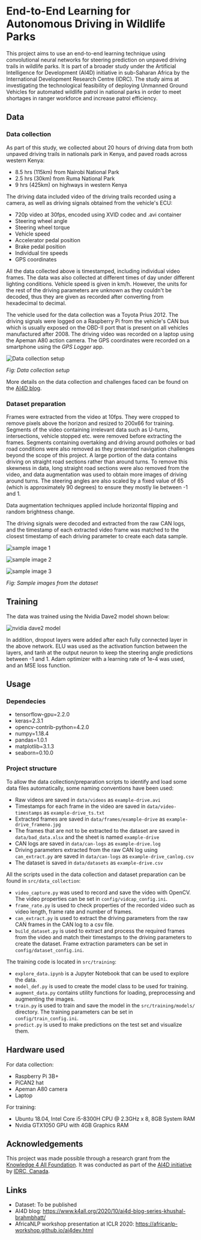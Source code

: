 # End-to-End Learning for Autonomous Driving in Wildlife Parks
This project aims to use an end-to-end learning technique using convolutional neural networks for steering prediction on
unpaved driving trails in wildlife parks. It is part of a broader study under the Artificial Intelligence for 
Development (AI4D) initiative in sub-Saharan Africa by the International Development Research Centre (IDRC). The study
aims at investigating the technological feasibility of deploying Unmanned Ground Vehicles for automated wildlife patrol
in national parks in order to meet shortages in ranger workforce and increase patrol efficiency.

## Data
### Data collection
As part of this study, we collected about 20 hours of driving data from both unpaved driving trails in nationals park in
Kenya, and paved roads across western Kenya:
* 8.5 hrs (115km) from Nairobi National Park
* 2.5 hrs (30km) from Ruma National Park
* 9 hrs (425km) on highways in western Kenya

The driving data included video of the driving trails recorded using a camera, as well as driving signals obtained
from the vehicle's ECU:
* 720p video at 30fps, encoded using XVID codec and .avi container
* Steering wheel angle
* Steering wheel torque
* Vehicle speed
* Accelerator pedal position
* Brake pedal position
* Individual tire speeds
* GPS coordinates

All the data collected above is timestamped, including individual video frames. The data was also collected at different
times of day under different lighting conditions. Vehicle speed is given in km/h. However, the units for the rest of the
driving parameters are unknown as they couldn't be decoded, thus they are given as recorded after converting from
hexadecimal to decimal.

The vehicle used for the data collection was a Toyota Prius 2012. The driving signals were logged on a Raspberry Pi
from the vehicle's CAN bus which is usually exposed on the OBD-II port that is present on all vehicles manufactured
after 2008. The driving video was recorded on a laptop using the Apeman A80 action camera. The GPS coordinates
were recorded on a smartphone using the *GPS Logger* app.

![Data collection setup](images/data-collection-setup.png?raw=true)

*Fig: Data collection setup*

More details on the data collection and challenges faced can be found on the [AI4D blog](https://ai4d.ai/autonomous-driving/).

### Dataset preparation
Frames were extracted from the video at 10fps. They were cropped to remove pixels above the horizon and resized to
200x66 for training. Segments of the video containing irrelevant data such as U-turns, intersections, vehicle stopped 
etc. were removed before extracting the frames. Segments containing overtaking and driving around potholes or bad road 
conditions were also removed as they presented navigation challenges beyond the scope of this project. A large portion 
of the data contains driving on straight road sections rather than around turns. To remove this skewness in data, long 
straight road sections were also removed from the video, and data augmentation was used to obtain more images of driving
around turns. The steering angles are also scaled by a fixed value of 65 (which is approximately 90 degrees) to ensure
they mostly lie between -1 and 1.

Data augmentation techniques applied include horizontal flipping and random brightness change.

The driving signals were decoded and extracted from the raw CAN logs, and the timestamp of each extracted video frame 
was matched to the closest timestamp of each driving parameter to create each data sample.

![sample image 1](images/sampleimg1.png?raw=true)

![sample image 2](images/sampleimg2.png?raw=true)

![sample image 3](images/sampleimg3.png?raw=true)

*Fig: Sample images from the dataset*

## Training
The data was trained using the Nvidia Dave2 model shown below:

![nvidia dave2 model](images/dave2.png)

In addition, dropout layers were added after each fully connected layer in the above network. ELU was used as the 
activation function between the layers, and tanh at the output neuron to keep the steering angle predictions between
-1 and 1. Adam optimizer with a learning rate of 1e-4 was used, and an MSE loss function.

## Usage
### Dependecies
* tensorflow-gpu=2.2.0
* keras=2.3.1
* opencv-contrib-python=4.2.0
* numpy=1.18.4
* pandas=1.0.1
* matplotlib=3.1.3
* seaborn=0.10.0

### Project structure
To allow the data collection/preparation scripts to identify and load some data files automatically, some naming 
conventions have been used:
* Raw videos are saved in `data/videos` as `example-drive.avi`
* Timestamps for each frame in the video are saved in `data/video-timestamps` as `example-drive_ts.txt`
* Extracted frames are saved in `data/frames/example-drive` as `example-drive_frameno.jpg`
* The frames that are not to be extracted to the dataset are saved in `data/bad_data.xlsx` and the sheet is named 
`example-drive`
* CAN logs are saved in `data/can-logs` as `example-drive.log`
* Driving parameters extracted from the raw CAN log using `can_extract.py` are saved in `data/can-logs` as 
`example-drive_canlog.csv`
* The dataset is saved in `data/datasets` as `example-drive.csv`

All the scripts used in the data collection and dataset preparation can be found in `src/data_collection`:
* `video_capture.py` was used to record and save the video with OpenCV. The video properties can be set in 
`config/vidcap_config.ini`.
* `frame_rate.py` is used to check properties of the recorded video such as video length, frame rate and number of frames.
* `can_extract.py` is used to extract the driving parameters from the raw CAN frames in the CAN log to a csv file.
* `build_dataset.py` is used to extract and process the required frames from the video and match their timestamps to the
driving parameters to create the dataset. Frame extraction parameters can be set in `config/dataset_config.ini`.

The training code is located in `src/training`:
* `explore_data.ipynb` is a Jupyter Notebook that can be used to explore the data.
* `model_def.py` is used to create the model class to be used for training.
* `augment_data.py` contains utility functions for loading, preprocessing and augmenting the images.
* `train.py` is used to train and save the model in the `src/training/models/` directory. The training parameters can be
set in `config/train_config.ini`.
* `predict.py` is used to make predictions on the test set and visualize them.

## Hardware used
For data collection:
* Raspberry Pi 3B+
* PiCAN2 hat
* Apeman A80 camera
* Laptop

For training:
* Ubuntu 18.04, Intel Core i5-8300H CPU @ 2.3GHz x 8, 8GB System RAM
* Nvidia GTX1050 GPU with 4GB Graphics RAM

## Acknowledgements
This project was made possible through a research grant from the [Knowledge 4 All Foundation](https://www.k4all.org/).
It was conducted as part of the [AI4D initiative](https://ai4d.ai/) by [IDRC, Canada](https://www.idrc.ca/).

## Links
* Dataset: To be published
* AI4D blog: https://www.k4all.org/2020/10/ai4d-blog-series-khushal-brahmbhatt/
* AfricaNLP workshop presentation at ICLR 2020: https://africanlp-workshop.github.io/ai4dev.html
